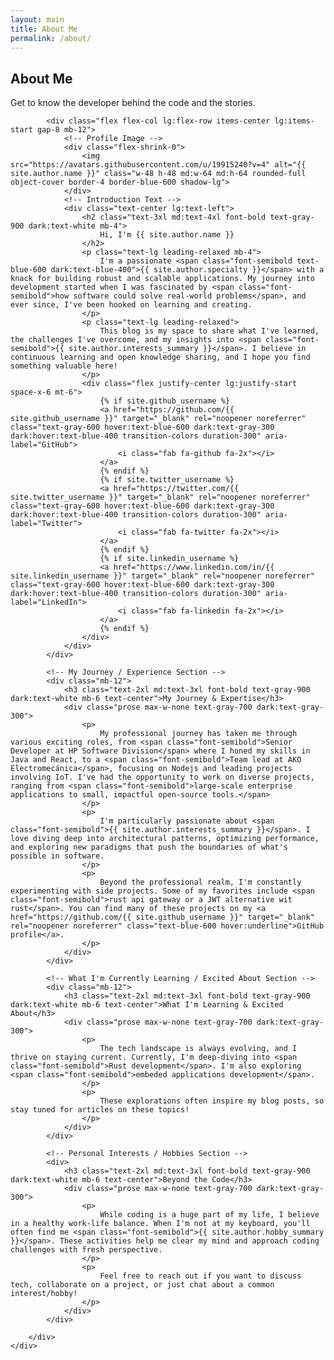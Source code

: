 ```yaml
---
layout: main
title: About Me
permalink: /about/
---
```


<!-- About Me Hero Section -->
<section class="bg-gradient-to-r from-blue-600 to-purple-700 text-white py-16 md:py-24 rounded-b-3xl shadow-xl">
    <div class="container mx-auto px-4 text-center">
        <h1 class="text-4xl md:text-5xl lg:text-6xl font-extrabold leading-tight mb-4">
            About Me
        </h1>
        <p class="text-lg md:text-xl opacity-90 max-w-3xl mx-auto">
            Get to know the developer behind the code and the stories.
        </p>
    </div>
</section>

<!-- Main About Content Section -->
<section class="py-12 md:py-16 bg-gray-50 dark:bg-gray-900">
    <div class="container mx-auto px-4">
        <div class="bg-white dark:bg-gray-800 rounded-xl shadow-lg p-6 md:p-10 lg:p-12 text-gray-800 dark:text-gray-200">

            <div class="flex flex-col lg:flex-row items-center lg:items-start gap-8 mb-12">
                <!-- Profile Image -->
                <div class="flex-shrink-0">
                    <img src="https://avatars.githubusercontent.com/u/19915240?v=4" alt="{{ site.author.name }}" class="w-48 h-48 md:w-64 md:h-64 rounded-full object-cover border-4 border-blue-600 shadow-lg">
                </div>
                <!-- Introduction Text -->
                <div class="text-center lg:text-left">
                    <h2 class="text-3xl md:text-4xl font-bold text-gray-900 dark:text-white mb-4">
                        Hi, I'm {{ site.author.name }}
                    </h2>
                    <p class="text-lg leading-relaxed mb-4">
                        I'm a passionate <span class="font-semibold text-blue-600 dark:text-blue-400">{{ site.author.specialty }}</span> with a knack for building robust and scalable applications. My journey into development started when I was fascinated by <span class="font-semibold">how software could solve real-world problems</span>, and ever since, I've been hooked on learning and creating.
                    </p>
                    <p class="text-lg leading-relaxed">
                        This blog is my space to share what I've learned, the challenges I've overcome, and my insights into <span class="font-semibold">{{ site.author.interests_summary }}</span>. I believe in continuous learning and open knowledge sharing, and I hope you find something valuable here!
                    </p>
                    <div class="flex justify-center lg:justify-start space-x-6 mt-6">
                        {% if site.github_username %}
                        <a href="https://github.com/{{ site.github_username }}" target="_blank" rel="noopener noreferrer" class="text-gray-600 hover:text-blue-600 dark:text-gray-300 dark:hover:text-blue-400 transition-colors duration-300" aria-label="GitHub">
                            <i class="fab fa-github fa-2x"></i>
                        </a>
                        {% endif %}
                        {% if site.twitter_username %}
                        <a href="https://twitter.com/{{ site.twitter_username }}" target="_blank" rel="noopener noreferrer" class="text-gray-600 hover:text-blue-600 dark:text-gray-300 dark:hover:text-blue-400 transition-colors duration-300" aria-label="Twitter">
                            <i class="fab fa-twitter fa-2x"></i>
                        </a>
                        {% endif %}
                        {% if site.linkedin_username %}
                        <a href="https://www.linkedin.com/in/{{ site.linkedin_username }}" target="_blank" rel="noopener noreferrer" class="text-gray-600 hover:text-blue-600 dark:text-gray-300 dark:hover:text-blue-400 transition-colors duration-300" aria-label="LinkedIn">
                            <i class="fab fa-linkedin fa-2x"></i>
                        </a>
                        {% endif %}
                    </div>
                </div>
            </div>

            <!-- My Journey / Experience Section -->
            <div class="mb-12">
                <h3 class="text-2xl md:text-3xl font-bold text-gray-900 dark:text-white mb-6 text-center">My Journey & Expertise</h3>
                <div class="prose max-w-none text-gray-700 dark:text-gray-300">
                    <p>
                        My professional journey has taken me through various exciting roles, from <span class="font-semibold">Senior Developer at HP Software Division</span> where I honed my skills in Java and React, to a <span class="font-semibold">Team lead at AKO Electromecánica</span>, focusing on Nodejs and leading projects involving IoT. I've had the opportunity to work on diverse projects, ranging from <span class="font-semibold">large-scale enterprise applications to small, impactful open-source tools.</span>
                    </p>
                    <p>
                        I'm particularly passionate about <span class="font-semibold">{{ site.author.interests_summary }}</span>. I love diving deep into architectural patterns, optimizing performance, and exploring new paradigms that push the boundaries of what's possible in software.
                    </p>
                    <p>
                        Beyond the professional realm, I'm constantly experimenting with side projects. Some of my favorites include <span class="font-semibold">rust api gateway or a JWT alternative wit rust</span>. You can find many of these projects on my <a href="https://github.com/{{ site.github_username }}" target="_blank" rel="noopener noreferrer" class="text-blue-600 hover:underline">GitHub profile</a>.
                    </p>
                </div>
            </div>

            <!-- What I'm Currently Learning / Excited About Section -->
            <div class="mb-12">
                <h3 class="text-2xl md:text-3xl font-bold text-gray-900 dark:text-white mb-6 text-center">What I'm Learning & Excited About</h3>
                <div class="prose max-w-none text-gray-700 dark:text-gray-300">
                    <p>
                        The tech landscape is always evolving, and I thrive on staying current. Currently, I'm deep-diving into <span class="font-semibold">Rust development</span>. I'm also exploring <span class="font-semibold">embeded applications development</span>.
                    </p>
                    <p>
                        These explorations often inspire my blog posts, so stay tuned for articles on these topics!
                    </p>
                </div>
            </div>

            <!-- Personal Interests / Hobbies Section -->
            <div>
                <h3 class="text-2xl md:text-3xl font-bold text-gray-900 dark:text-white mb-6 text-center">Beyond the Code</h3>
                <div class="prose max-w-none text-gray-700 dark:text-gray-300">
                    <p>
                        While coding is a huge part of my life, I believe in a healthy work-life balance. When I'm not at my keyboard, you'll often find me <span class="font-semibold">{{ site.author.hobby_summary }}</span>. These activities help me clear my mind and approach coding challenges with fresh perspective.
                    </p>
                    <p>
                        Feel free to reach out if you want to discuss tech, collaborate on a project, or just chat about a common interest/hobby!
                    </p>
                </div>
            </div>

        </div>
    </div>
</section>